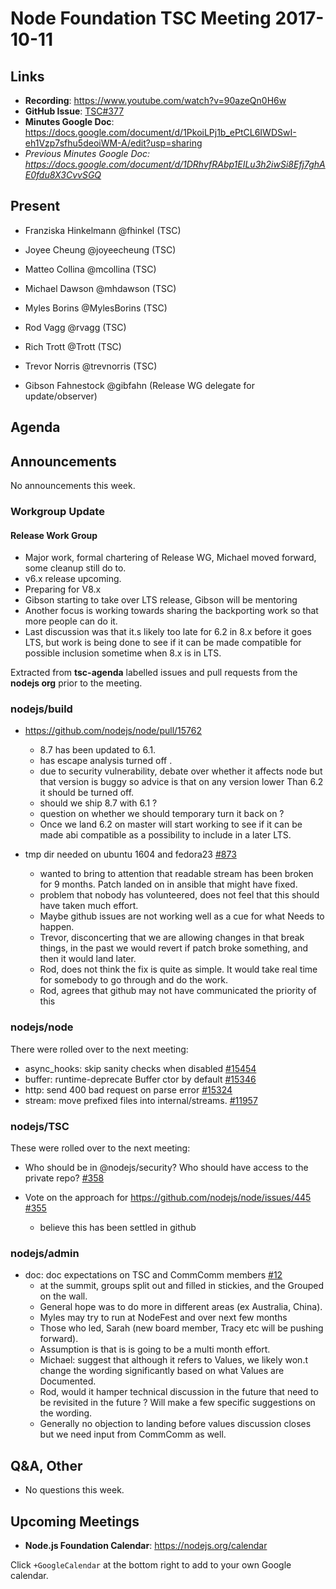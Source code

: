 # Node Foundation TSC Meeting 2017-10-11

## Links

* **Recording**:  https://www.youtube.com/watch?v=90azeQn0H6w
* **GitHub Issue**: [TSC#377](https://github.com/nodejs/TSC/issues/3773)
* **Minutes Google Doc**: https://docs.google.com/document/d/1PkoiLPj1b_ePtCL6IWDSwI-eh1Vzp7sfhu5deoiWM-A/edit?usp=sharing
* _Previous Minutes Google Doc: <https://docs.google.com/document/d/1DRhvfRAbp1EILu3h2iwSi8Efj7ghAE0fdu8X3CvvSGQ>_

## Present

* Franziska Hinkelmann @fhinkel (TSC)
* Joyee Cheung @joyeecheung (TSC)
* Matteo Collina @mcollina (TSC)
* Michael Dawson @mhdawson (TSC)
* Myles Borins @MylesBorins (TSC)
* Rod Vagg @rvagg (TSC)
* Rich Trott @Trott (TSC)
* Trevor Norris @trevnorris (TSC)

* Gibson Fahnestock @gibfahn (Release WG delegate for update/observer)

## Agenda

## Announcements
 
No announcements this week.

### Workgroup Update

#### Release Work Group

* Major work, formal chartering of Release WG, Michael moved forward,
  some cleanup still do to.
* v6.x release upcoming.
* Preparing for V8.x
* Gibson starting to take over LTS release, Gibson will be mentoring
* Another focus is working towards sharing the backporting work so
  that more people can do it.
* Last discussion was that it.s likely too late for 6.2 in 8.x before
  it goes LTS, but work is being done to see if it can be made
  compatible for possible inclusion sometime when 8.x is in LTS.

Extracted from **tsc-agenda** labelled issues and pull requests from the **nodejs org** prior to the meeting.

### nodejs/build

* https://github.com/nodejs/node/pull/15762
  * 8.7 has been updated to 6.1.
  * has escape analysis turned off .
  * due to security vulnerability, debate over whether it affects node
    but that version is buggy so advice is that on any version lower
    Than 6.2 it should be turned off.
  * should we ship 8.7 with 6.1 ?
  * question on whether we should temporary turn it back on ?
  * Once we land 6.2 on master will start working to see if
    it can be made abi compatible as a possibility to include
    in a later LTS.

* tmp dir needed on ubuntu 1604 and fedora23 [#873](https://github.com/nodejs/build/issues/873)
  * wanted to bring to attention that readable stream has been broken
    for 9 months. Patch landed on in ansible that might have fixed.
  * problem that nobody has volunteered, does not feel that this
    should have taken much effort.  
  * Maybe github issues are not working well as a cue for what
    Needs to happen.
  * Trevor, disconcerting that we are allowing changes in that
    break things, in the past we would revert if patch broke
    something, and then it would land later. 
  * Rod, does not think the fix is quite as simple. It would take
    real time for somebody to go through and do the work.
  * Rod, agrees that github may not have communicated the priority of
    this

### nodejs/node

There were rolled over to the next meeting:

* async_hooks: skip sanity checks when disabled [#15454](https://github.com/nodejs/node/pull/15454)
* buffer: runtime-deprecate Buffer ctor by default [#15346](https://github.com/nodejs/node/pull/15346)
* http: send 400 bad request on parse error [#15324](https://github.com/nodejs/node/pull/15324)
* stream: move prefixed files into internal/streams. [#11957](https://github.com/nodejs/node/pull/11957)

### nodejs/TSC

These were rolled over to the next meeting:
 
* Who should be in @nodejs/security? Who should have access to the private repo? [#358](https://github.com/nodejs/TSC/issues/358)

* Vote on the approach for https://github.com/nodejs/node/issues/445 [#355](https://github.com/nodejs/TSC/issues/355)
  * believe this has been settled in github

### nodejs/admin

* doc: doc expectations on TSC and CommComm members [#12](https://github.com/nodejs/admin/pull/12)
  * at the summit, groups split out and filled in stickies, and the
    Grouped on the wall.
  * General hope was to do more in different areas (ex Australia,
    China).
  * Myles may try to run at NodeFest and over next few months
  * Those who led, Sarah (new board member, Tracy etc will be pushing
    forward).
  * Assumption is that is is going to be a multi month effort.
  * Michael: suggest that although it refers to Values, we likely
    won.t change the wording significantly based on what Values are
    Documented.
  * Rod, would it hamper technical discussion in the future that need
    to be revisited in the future ?  Will make a few specific
    suggestions on the wording.
  * Generally no objection to landing before values discussion closes
    but we need input from CommComm as well.

## Q&A, Other

* No questions this week.

## Upcoming Meetings

* **Node.js Foundation Calendar**: https://nodejs.org/calendar

Click `+GoogleCalendar` at the bottom right to add to your own Google calendar.

